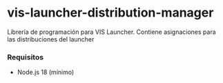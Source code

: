 
# vis-launcher-distribution-manager

Librería de programación para VIS Launcher. Contiene asignaciones para las distribuciones del launcher

### Requisitos

* Node.js 18 (mínimo)
